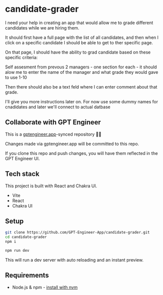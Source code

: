 # candidate-grader

I need your help in creating an app that would allow me to grade different candidates while we are hiring them.

It should first have a full page with the list of all candidates, and then when I click on a specific candidate I should be able to  get to ther specific page.

On that page, I should have the ability to grad candidate based on these specific criteria:

Self assesment from prevous 2 managers - one section for each - it should alow me to enter the name of the manager and what grade they would gave to use 1-10

Then there should also be a text feld where I can enter comment about that grade.

I'll give you more instructions later on. For now use some dummy names for cnadidates and later we'll connect to actual datbase


## Collaborate with GPT Engineer

This is a [gptengineer.app](https://gptengineer.app)-synced repository 🌟🤖

Changes made via gptengineer.app will be committed to this repo.

If you clone this repo and push changes, you will have them reflected in the GPT Engineer UI.

## Tech stack

This project is built with React and Chakra UI.

- Vite
- React
- Chakra UI

## Setup

```sh
git clone https://github.com/GPT-Engineer-App/candidate-grader.git
cd candidate-grader
npm i
```

```sh
npm run dev
```

This will run a dev server with auto reloading and an instant preview.

## Requirements

- Node.js & npm - [install with nvm](https://github.com/nvm-sh/nvm#installing-and-updating)
